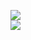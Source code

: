 [![](https://img.shields.io/badge/Made%20With-Github%20Spray-lightgrey.svg?style=for-the-badge&logo=github)](https://github.com/Annihil/github-spray#1765)  
[![](https://i.imgur.com/2DrTn0Z.gif)](https://github.com/Annihil/github-spray)